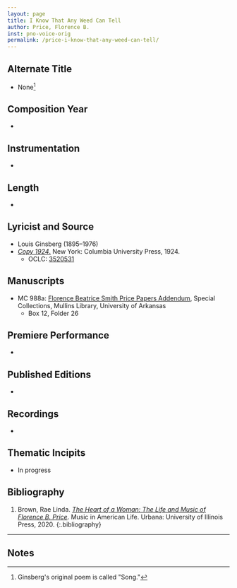 ```yaml
---
layout: page
title: I Know That Any Weed Can Tell
author: Price, Florence B.
inst: pno-voice-orig
permalink: /price-i-know-that-any-weed-can-tell/
---
```


## Alternate Title
- None[^fn1]

## Composition Year
- 

## Instrumentation
- 

## Length
- 

## Lyricist and Source
- Louis Ginsberg (1895&ndash;1976)
- [*Copy 1924*.](https://books.google.com/books?id=EbcLAQAAIAAJ) New York: Columbia University Press, 1924. 
    * OCLC: <a href="https://search.worldcat.org/title/3520531" target="_blank">3520531</a>

## Manuscripts
- MC 988a: <a href="https://uark.as.atlas-sys.com/repositories/2/resources/1522" target="_blank">Florence Beatrice Smith Price Papers Addendum</a>, Special Collections, Mullins Library, University of Arkansas
    * Box 12, Folder 26

## Premiere Performance
- 

## Published Editions
- 

## Recordings
- 

## Thematic Incipits
- In progress

## Bibliography
1. Brown, Rae Linda. <a href="https://www.worldcat.org/title/1122800180" target="_blank">*The Heart of a Woman: The Life and Music of Florence B. Price*</a>. Music in American Life. Urbana: University of Illinois Press, 2020.
{:.bibliography}

---
## Notes
[^fn1]: Ginsberg's original poem is called "Song."
